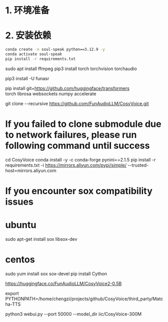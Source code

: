 # 1. 环境准备
# 2. 安装依赖

```bash
conda create -n soul-speak python==3.12.9 -y
conda activate soul-speak
pip install -r requirements.txt
```


sudo apt install ffmpeg
pip3 install torch torchvision torchaudio

pip3 install -U funasr



pip install git+https://github.com/huggingface/transformers \
            torch librosa websockets numpy
accelerate 

git clone --recursive https://github.com/FunAudioLLM/CosyVoice.git
# If you failed to clone submodule due to network failures, please run following command until success
cd CosyVoice
conda install -y -c conda-forge pynini==2.1.5
pip install -r requirements.txt -i https://mirrors.aliyun.com/pypi/simple/ --trusted-host=mirrors.aliyun.com

# If you encounter sox compatibility issues
# ubuntu
sudo apt-get install sox libsox-dev
# centos
sudo yum install sox sox-devel
pip install Cython

https://huggingface.co/FunAudioLLM/CosyVoice2-0.5B


export PYTHONPATH=/home/chengzi/projects/github/CosyVoice/third_party/Matcha-TTS

python3 webui.py --port 50000 --model_dir iic/CosyVoice-300M